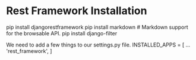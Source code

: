 Rest Framework Installation
==============================
pip install djangorestframework
pip install markdown       # Markdown support for the browsable API.
pip install django-filter

We need to add a few things to our settings.py file.
INSTALLED_APPS = [
    ...
    'rest_framework',
]